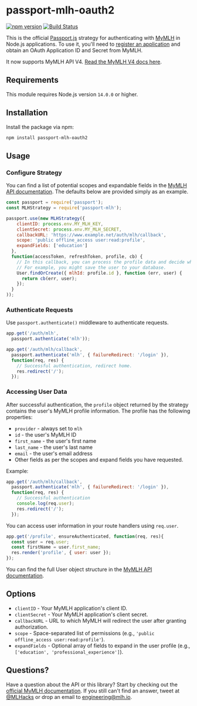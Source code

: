 # passport-mlh-oauth2

[![npm version](https://badge.fury.io/js/passport-mlh-oauth2.svg)](https://badge.fury.io/js/passport-mlh-oauth2)
[![Build Status](https://github.com/MLH/passport-mlh-oauth2/actions/workflows/node.js.yml/badge.svg)](https://github.com/MLH/passport-mlh=oauth2/actions/workflows/node.js.yml)

This is the official [Passport.js](http://www.passportjs.org/) strategy for authenticating with [MyMLH](https://my.mlh.io) in Node.js applications. To use it, you'll need to [register an application](https://my.mlh.io/developers) and obtain an OAuth Application ID and Secret from MyMLH.

It now supports MyMLH API V4. [Read the MyMLH V4 docs here](https://my.mlh.io/developers/docs).

## Requirements

This module requires Node.js version `14.0.0` or higher.

## Installation

Install the package via npm:

```bash
npm install passport-mlh-oauth2
```

## Usage

### Configure Strategy

You can find a list of potential scopes and expandable fields in the [MyMLH API documentation](https://my.mlh.io/developers/docs). The defaults below are provided simply as an example.

```javascript
const passport = require('passport');
const MLHStrategy = require('passport-mlh');

passport.use(new MLHStrategy({
    clientID: process.env.MY_MLH_KEY,
    clientSecret: process.env.MY_MLH_SECRET,
    callbackURL: 'https://www.example.net/auth/mlh/callback',
    scope: 'public offline_access user:read:profile',
    expandFields: ['education']
  },
  function(accessToken, refreshToken, profile, cb) {
    // In this callback, you can process the profile data and decide what to do with it.
    // For example, you might save the user to your database.
    User.findOrCreate({ mlhId: profile.id }, function (err, user) {
      return cb(err, user);
    });
  }
));
```

### Authenticate Requests

Use `passport.authenticate()` middleware to authenticate requests.

```javascript
app.get('/auth/mlh',
  passport.authenticate('mlh'));

app.get('/auth/mlh/callback', 
  passport.authenticate('mlh', { failureRedirect: '/login' }),
  function(req, res) {
    // Successful authentication, redirect home.
    res.redirect('/');
  });
```

### Accessing User Data

After successful authentication, the `profile` object returned by the strategy contains the user's MyMLH profile information. The profile has the following properties:

- `provider` - always set to `mlh`
- `id` - the user's MyMLH ID
- `first_name` - the user's first name
- `last_name` - the user's last name
- `email` - the user's email address
- Other fields as per the scopes and expand fields you have requested.

Example:

```javascript
app.get('/auth/mlh/callback', 
  passport.authenticate('mlh', { failureRedirect: '/login' }),
  function(req, res) {
    // Successful authentication
    console.log(req.user);
    res.redirect('/');
  });
```

You can access user information in your route handlers using `req.user`.

```javascript
app.get('/profile', ensureAuthenticated, function(req, res){
  const user = req.user;
  const firstName = user.first_name;
  res.render('profile', { user: user });
});
```

You can find the full User object structure in the [MyMLH API documentation](https://my.mlh.io/developers/docs).

## Options

- `clientID` - Your MyMLH application's client ID.
- `clientSecret` - Your MyMLH application's client secret.
- `callbackURL` - URL to which MyMLH will redirect the user after granting authorization.
- `scope` - Space-separated list of permissions (e.g., `'public offline_access user:read:profile'`).
- `expandFields` - Optional array of fields to expand in the user profile (e.g., `['education', 'professional_experience']`).

## Questions?

Have a question about the API or this library? Start by checking out the [official MyMLH documentation](https://my.mlh.io/developers/docs). If you still can't find an answer, tweet at [@MLHacks](http://twitter.com/mlhacks) or drop an email to [engineering@mlh.io](mailto:engineering@mlh.io).
```
